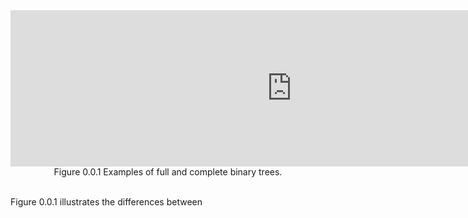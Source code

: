 

<iframe id="FullCompCON_iframe" src="https://global.codio.com/opendsa/v3/jsav/iframe/v6/fullcompcon.html" width="900" height="250" scrolling="no" style="position: relative; top: 0px; border: 0; margin: 0; overflow: hidden;">Your browser does not support iframes.</iframe>
<br/>
<center>Figure 0.0.1 Examples of full and complete binary trees. </center><br/>


 Figure 0.0.1 illustrates the differences between

